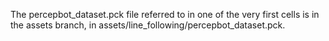 The percepbot_dataset.pck file referred to in one of the very first cells is in the assets branch, in assets/line_following/percepbot_dataset.pck.